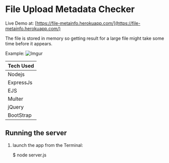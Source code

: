 # File Upload Metadata Checker

Live Demo at: [https://file-metainfo.herokuapp.com/](https://file-metainfo.herokuapp.com/)

The file is stored in memory so getting result for a large file might take some time before it appears.

Example: 
![Imgur](http://i.imgur.com/MjcoVkN.png)

| Tech Used        
| ------------- 
| Nodejs      
| ExpressJs      
| EJS
| Multer
| jQuery
| BootStrap

## Running the server


1) launch the app from the Terminal:

    $ node server.js
